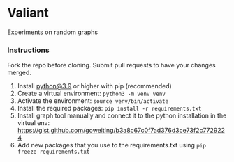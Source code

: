 # Valiant

Experiments on random graphs

### Instructions

Fork the repo before cloning. Submit pull requests to have your changes merged.

1. Install python@3.9 or higher with pip (recommended)
2. Create a virtual environment: `python3 -m venv venv`
3. Activate the environment: `source venv/bin/activate`
4. Install the required packages: `pip install -r requirements.txt`
5. Install graph tool manually and connect it to the python installation in the virtual env: https://gist.github.com/goweiting/b3a8c67c0f7ad376d3ce73f2c7729224
6. Add new packages that you use to the requirements.txt using `pip freeze requirements.txt`
